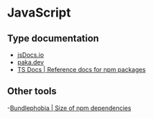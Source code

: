 # JavaScript

## Type documentation

- [jsDocs.io](https://www.jsdocs.io)
- [paka.dev](https://paka.dev)
- [TS Docs | Reference docs for npm packages](https://tsdocs.dev)

## Other tools

-[Bundlephobia | Size of npm dependencies](https://bundlephobia.com)
